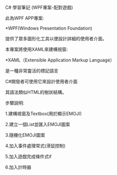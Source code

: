 C# 學習筆記 (WPF專案-配對遊戲)

此為WPF APP專案:

*WPF(Windows Presentation Foundation)

提供了眾多圖形化工具以便設計詳細的使用者介面。

本專案將使用XAML來建構視窗:

*XAML（Extensible Application Markup Language）

是一種非常靈活的標記語言

C#開發者可使用它來設計使用者介面

其語法類似HTML的樹狀結構。

步驟說明:

1.建構視窗及Textbox(用於顯示EMOJI)

2.建立一個List並匯入EMOJI圖案

3.隨機化EMOJI圖案

4.加入事件處理常式(滑鼠控制)

5.加入遊戲完成條件式if

6.加入計時器
